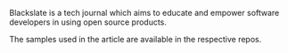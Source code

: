 Blackslate is a tech journal which aims to educate and empower software developers in using open source products.

The samples used in the article are available in the respective repos.
